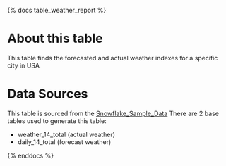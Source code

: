 {% docs table_weather_report %}

# About this table
This table finds the forecasted and actual weather indexes for a specific city in USA

# Data Sources

This table is sourced from the [Snowflake_Sample_Data](https://docs.snowflake.com/en/user-guide/sample-data-tpch.html) 
There are 2 base tables used to generate this table:
 - weather_14_total (actual weather)
 - daily_14_total (forecast weather)



{% enddocs %}

